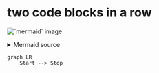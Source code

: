 # two code blocks in a row

![](images/db3c1050564eea0d99f028979a7a2218aa4fa581.svg "`mermaid` image")

<details><summary>Mermaid source</summary>

```mermaid.comment
graph LR
    Start --> Stop
```

</details>

```mermaid.comment
graph LR
    Start --> Stop
```
